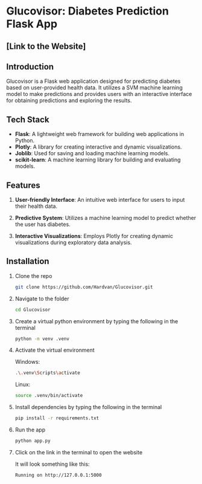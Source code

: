 # Glucovisor: Diabetes Prediction Flask App

## [Link to the Website]

## Introduction

Glucovisor is a Flask web application designed for predicting diabetes based on user-provided health data. It utilizes a SVM machine learning model to make predictions and provides users with an interactive interface for obtaining predictions and exploring the results.

## Tech Stack

- **Flask**: A lightweight web framework for building web applications in Python.
- **Plotly**: A library for creating interactive and dynamic visualizations.
- **Joblib**: Used for saving and loading machine learning models.
- **scikit-learn**: A machine learning library for building and evaluating models.

## Features

1. **User-friendly Interface**: An intuitive web interface for users to input their health data.

2. **Predictive System**: Utilizes a machine learning model to predict whether the user has diabetes.

3. **Interactive Visualizations**: Employs Plotly for creating dynamic visualizations during exploratory data analysis.

## Installation

1. Clone the repo

   ```bash
   git clone https://github.com/Hardvan/Glucovisor.git
   ```

2. Navigate to the folder

   ```bash
   cd Glucovisor
   ```

3. Create a virtual python environment by typing the following in the terminal

   ```bash
   python -m venv .venv
   ```

4. Activate the virtual environment

   Windows:

   ```bash
   .\.venv\Scripts\activate
   ```

   Linux:

   ```bash
   source .venv/bin/activate
   ```

5. Install dependencies by typing the following in the terminal

   ```bash
   pip install -r requirements.txt
   ```

6. Run the app

   ```bash
   python app.py
   ```

7. Click on the link in the terminal to open the website

   It will look something like this:

   ```bash
   Running on http://127.0.0.1:5000
   ```
